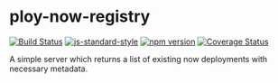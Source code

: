 # ploy-now-registry
<!-- VDOC.badges travis; standard; npm; coveralls -->
<!-- DON'T EDIT THIS SECTION (including comments), INSTEAD RE-RUN `vdoc` TO UPDATE -->
[![Build Status](https://travis-ci.com/vigour-io/ploy-now-registry.svg?branch=master)](https://travis-ci.com/vigour-io/ploy-now-registry)
[![js-standard-style](https://img.shields.io/badge/code%20style-standard-brightgreen.svg)](http://standardjs.com/)
[![npm version](https://badge.fury.io/js/ploy-now-registry.svg)](https://badge.fury.io/js/ploy-now-registry)
[![Coverage Status](https://coveralls.io/repos/github/vigour-io/ploy-now-registry/badge.svg?branch=master)](https://coveralls.io/github/vigour-io/ploy-now-registry?branch=master)
<!-- VDOC END -->

A simple server which returns a list of existing now deployments with necessary metadata.
